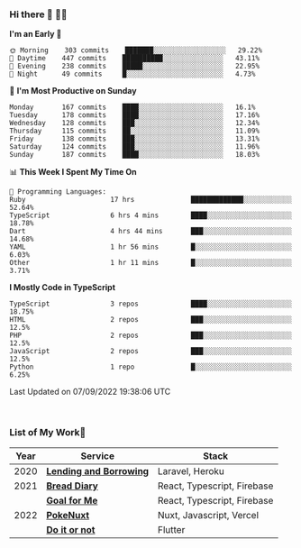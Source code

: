 ### Hi there 👋 🧑‍💻



<!--START_SECTION:waka-->
**I'm an Early 🐤** 

```text
🌞 Morning    303 commits    ███████░░░░░░░░░░░░░░░░░░   29.22% 
🌆 Daytime    447 commits    ██████████░░░░░░░░░░░░░░░   43.11% 
🌃 Evening    238 commits    █████░░░░░░░░░░░░░░░░░░░░   22.95% 
🌙 Night      49 commits     █░░░░░░░░░░░░░░░░░░░░░░░░   4.73%

```
📅 **I'm Most Productive on Sunday** 

```text
Monday       167 commits    ████░░░░░░░░░░░░░░░░░░░░░   16.1% 
Tuesday      178 commits    ████░░░░░░░░░░░░░░░░░░░░░   17.16% 
Wednesday    128 commits    ███░░░░░░░░░░░░░░░░░░░░░░   12.34% 
Thursday     115 commits    ██░░░░░░░░░░░░░░░░░░░░░░░   11.09% 
Friday       138 commits    ███░░░░░░░░░░░░░░░░░░░░░░   13.31% 
Saturday     124 commits    ███░░░░░░░░░░░░░░░░░░░░░░   11.96% 
Sunday       187 commits    ████░░░░░░░░░░░░░░░░░░░░░   18.03%

```


📊 **This Week I Spent My Time On** 

```text
💬 Programming Languages: 
Ruby                     17 hrs              █████████████░░░░░░░░░░░░   52.64% 
TypeScript               6 hrs 4 mins        ████░░░░░░░░░░░░░░░░░░░░░   18.78% 
Dart                     4 hrs 44 mins       ███░░░░░░░░░░░░░░░░░░░░░░   14.68% 
YAML                     1 hr 56 mins        █░░░░░░░░░░░░░░░░░░░░░░░░   6.03% 
Other                    1 hr 11 mins        █░░░░░░░░░░░░░░░░░░░░░░░░   3.71%

```

**I Mostly Code in TypeScript** 

```text
TypeScript               3 repos             ████░░░░░░░░░░░░░░░░░░░░░   18.75% 
HTML                     2 repos             ███░░░░░░░░░░░░░░░░░░░░░░   12.5% 
PHP                      2 repos             ███░░░░░░░░░░░░░░░░░░░░░░   12.5% 
JavaScript               2 repos             ███░░░░░░░░░░░░░░░░░░░░░░   12.5% 
Python                   1 repo              █░░░░░░░░░░░░░░░░░░░░░░░░   6.25%

```



 Last Updated on 07/09/2022 19:38:06 UTC
<!--END_SECTION:waka-->


<br />

### List of My Work🚀

| Year | Service | Stack |
|--|--|--|
| 2020 | [**Lending and Borrowing**](https://lending-and-borrowing.herokuapp.com/) | Laravel, Heroku |
| 2021 | [**Bread Diary**](https://bread-diary-web.web.app/) | React, Typescript, Firebase |
|  | [**Goal for Me**](https://goal-for-me.web.app/) | React, Typescript, Firebase |
| 2022 | [**PokeNuxt**](https://pokenuxt.vercel.app/) | Nuxt, Javascript, Vercel |
|  | [**Do it or not**](https://apps.apple.com/jp/app/do-it-or-not/id1613818865) | Flutter |